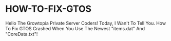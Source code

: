 # HOW-TO-FIX-GTOS
Hello The Growtopia Private Server Coders! Today, I Wan't To Tell You. How To Fix GTOS Crashed When You Use The Newest "items.dat" And "CoreData.txt"! 
